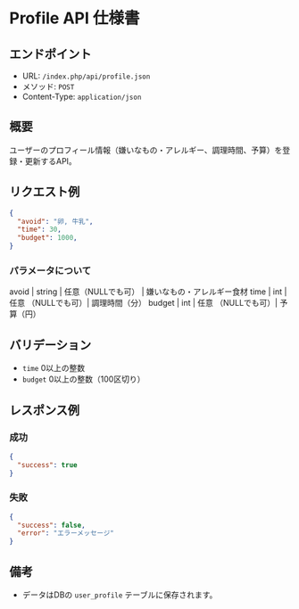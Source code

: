 # Profile API 仕様書

## エンドポイント

- URL: `/index.php/api/profile.json`
- メソッド: `POST`
- Content-Type: `application/json`

## 概要
ユーザーのプロフィール情報（嫌いなもの・アレルギー、調理時間、予算）を登録・更新するAPI。

## リクエスト例
```json
{
  "avoid": "卵, 牛乳",
  "time": 30,
  "budget": 1000,
}
```

### パラメータについて
avoid      | string  | 任意（NULLでも可） | 嫌いなもの・アレルギー食材
time       | int     | 任意 （NULLでも可）| 調理時間（分）
budget     | int     | 任意 （NULLでも可）| 予算（円）

## バリデーション
- `time` 0以上の整数
- `budget` 0以上の整数（100区切り）

## レスポンス例
### 成功
```json
{
  "success": true
}
```

### 失敗
```json
{
  "success": false,
  "error": "エラーメッセージ"
}
```

## 備考
- データはDBの `user_profile` テーブルに保存されます。

